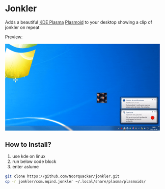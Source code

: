 # Jonkler

Adds a beautiful [KDE Plasma](https://kde.org/es/plasma-desktop/) [Plasmoid](https://userbase.kde.org/Plasma/Plasmoids) to your desktop showing a clip of jonkler on repeat

Preview:

![Jonkler Plasmoid Preview GIF](https://github.com/Noorquacker/jonkler/blob/main/jonkler_preview.gif?raw=true)

## How to Install?

1. use kde on linux
2. run below code block
3. enter aslume

```bash
git clone https://github.com/Noorquacker/jonkler.git
cp -r jonkler/com.nqind.jonkler ~/.local/share/plasma/plasmoids/
```
